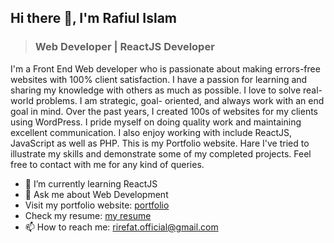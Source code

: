 ## Hi there 👋, I'm Rafiul Islam
> ### Web Developer | ReactJS Developer

I'm a Front End Web developer who is passionate about making errors-free websites with 100% client satisfaction. I have a passion for learning and sharing my knowledge with others as much as possible. I love to solve real-world problems. I am strategic, goal- oriented, and always work with an end goal in mind. Over the past years, I created 100s of websites for my clients using WordPress. I pride myself on doing quality work and maintaining excellent communication. I also enjoy working with include ReactJS, JavaScript as well as PHP.
This is my Portfolio website. Hare I've tried to illustrate my skills and demonstrate some of my completed projects. Feel free to contact with me for any kind of queries. 

- 🌱 I’m currently learning ReactJS 
- 💬 Ask me about Web Development 
- Visit my portfolio website: [portfolio](https://rirefat.netlify.app/)
- Check my resume: [my resume](myresume-rirefat.netlify.app)
- 📫 How to reach me: rirefat.official@gmail.com 
